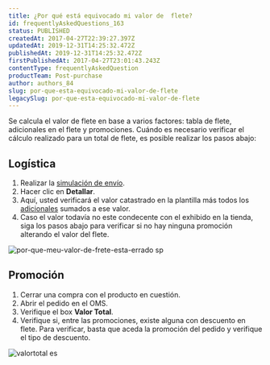 ```yaml
---
title: ¿Por qué está equivocado mi valor de  flete?
id: frequentlyAskedQuestions_163
status: PUBLISHED
createdAt: 2017-04-27T22:39:27.397Z
updatedAt: 2019-12-31T14:25:32.472Z
publishedAt: 2019-12-31T14:25:32.472Z
firstPublishedAt: 2017-04-27T23:01:43.243Z
contentType: frequentlyAskedQuestion
productTeam: Post-purchase
author: authors_84
slug: por-que-esta-equivocado-mi-valor-de-flete
legacySlug: por-que-esta-equivocado-mi-valor-de-flete
---
```


Se calcula el valor de flete en base a varios factores: tabla de flete, adicionales en el flete y promociones. Cuándo es necesario verificar el cálculo realizado para un total de flete, es posible realizar los pasos abajo:

## Logística

1. Realizar la [simulación de envío](/es/tutorial/simulacion-de-flete/).
2. Hacer clic en __Detallar__.
3. Aquí, usted verificará el valor catastrado en la plantilla más todos los [adicionales](/es/tutorial/como-se-maneja-el-adicional-de-carga) sumados a ese valor.
4. Caso el valor todavía no este condecente con el exhibido en la tienda, siga los pasos abajo para verificar si no hay ninguna promoción alterando el valor del flete.

![por-que-meu-valor-de-frete-esta-errado sp](https://images.ctfassets.net/alneenqid6w5/6Olcu5Bw88Q0Q644gQ06qQ/803b38526bb74d1fcafa2400355b8f1e/por-que-meu-valor-de-frete-esta-errado_sp.jpg)

## Promoción

1. Cerrar una compra con el producto en cuestión.
2. Abrir el pedido en el OMS.
3. Verifique el box __Valor Total__.
4. Verifique si, entre las promociones, existe alguna con descuento en flete. Para verificar, basta que aceda la promoción del pedido y verifique el tipo de descuento.

![valortotal es](https://images.ctfassets.net/alneenqid6w5/4vNJocmHWEqoqWGQgyU6Ck/d0a87594351705001565612159df9312/valortotal_es.jpg)
